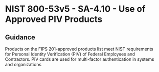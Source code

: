 # NIST 800-53v5 - SA-4.10 - Use of Approved PIV Products
## Guidance
Products on the FIPS 201-approved products list meet NIST requirements for Personal Identity Verification (PIV) of Federal Employees and Contractors. PIV cards are used for multi-factor authentication in systems and organizations.